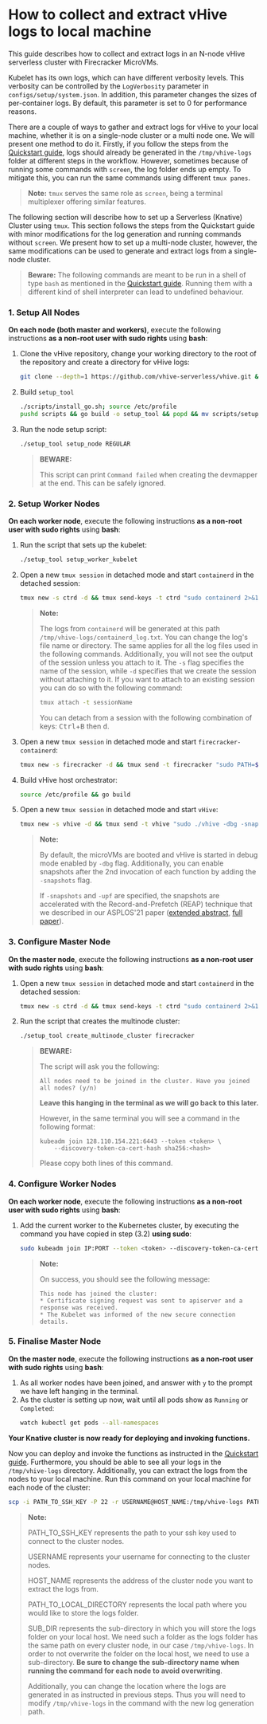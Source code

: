 # How to collect and extract vHive logs to local machine


This guide describes how to collect and extract logs in an N-node vHive serverless cluster with Firecracker MicroVMs.

Kubelet has its own logs, which can have different verbosity levels. This verbosity can be controlled by the `LogVerbosity` parameter in `configs/setup/system.json`. In addition, this parameter changes the sizes of per-container logs. By default, this parameter is set to 0 for performance reasons.

There are a couple of ways to gather and extract logs for vHive to your local machine, whether it is on a single-node cluster or a multi node one.
We will present one method to do it.
Firstly, if you follow the steps from the [Quickstart guide], logs should already be generated in the `/tmp/vhive-logs` folder at different steps in the workflow.
However, sometimes because of running some commands with `screen`, the log folder ends up empty.
To mitigate this, you can run the same commands using different `tmux panes`.

>
> **Note:** `tmux` serves the same role as `screen`, being a terminal multiplexer offering similar features.
> 

The following section will describe how to set up a Serverless (Knative) Cluster using `tmux`.
This section follows the steps from the Quickstart guide with minor modifications for the log generation and running commands without `screen`.
We present how to set up a multi-node cluster, however, the same modifications can be used to generate and extract logs from a single-node cluster.

   > **Beware:**
   > The following commands are meant to be run in a shell of type `bash` as mentioned in the [Quickstart guide][shell-type].
   > Running them with a different kind of shell interpreter can lead to undefined behaviour.
   >


### 1. Setup All Nodes
**On each node (both master and workers)**, execute the following instructions **as a non-root user with sudo rights** using **bash**:
1. Clone the vHive repository, change your working directory to the root of the repository and create a directory for vHive logs:
   ```bash
   git clone --depth=1 https://github.com/vhive-serverless/vhive.git && cd vhive && mkdir -p /tmp/vhive-logs
   ```

2. Build `setup_tool`

    ```bash
    ./scripts/install_go.sh; source /etc/profile
    pushd scripts && go build -o setup_tool && popd && mv scripts/setup_tool .
    ```

3. Run the node setup script:
    ```bash
    ./setup_tool setup_node REGULAR
    ```
    > **BEWARE:**
    >
    > This script can print `Command failed` when creating the devmapper at the end. This can be safely ignored.

### 2. Setup Worker Nodes
**On each worker node**, execute the following instructions **as a non-root user with sudo rights** using **bash**:
1. Run the script that sets up the kubelet:
    ```bash
    ./setup_tool setup_worker_kubelet
    ```
    
2. Open a new `tmux session` in detached mode and start `containerd` in the detached session:
    ```bash
    tmux new -s ctrd -d && tmux send-keys -t ctrd "sudo containerd 2>&1 | tee /tmp/vhive-logs/containerd_log.txt" Enter
    ```
    
    > **Note:**
    >
    > The logs from `containerd` will be generated at this path `/tmp/vhive-logs/containerd_log.txt`. You can change the log's file name or directory.
    > The same applies for all the log files used in the following commands.
    > Additionally, you will not see the output of the session unless you attach to it.
    > The `-s` flag specifies the name of the session, while `-d` specifies that we create the session without attaching to it.
    > If you want to attach to an existing session you can do so with the following command:
    > ```bash
    > tmux attach -t sessionName
    > ```
    > You can detach from a session with the following combination of keys: <kbd>Ctrl</kbd>+<kbd>B</kbd> then <kbd>d</kbd>.
    
3. Open a new `tmux session` in detached mode and start `firecracker-containerd`:
    ```bash
    tmux new -s firecracker -d && tmux send -t firecracker "sudo PATH=$PATH /usr/local/bin/firecracker-containerd --config /etc/firecracker-containerd/config.toml 2>&1 | tee /tmp/vhive-logs/firecracker-containerd_log.txt" Enter
    ```

4. Build vHive host orchestrator:
    ```bash
    source /etc/profile && go build
    ```
    
5. Open a new `tmux session` in detached mode and start `vHive`:
    ```bash
    tmux new -s vhive -d && tmux send -t vhive "sudo ./vhive -dbg -snapshots 2>&1 | tee /tmp/vhive-logs/vhive_log.txt" Enter
    ```
    > **Note:**
    >
    > By default, the microVMs are booted and vHive is started in debug mode enabled by `-dbg` flag.
    > Additionally, you can enable snapshots after the 2nd invocation of each function by adding the `-snapshots` flag.
    >
    > If `-snapshots` and `-upf` are specified, the snapshots are accelerated with the Record-and-Prefetch (REAP) technique that we described in our ASPLOS'21 paper ([extended abstract][ext-abstract], [full paper](papers/REAP_ASPLOS21.pdf)).

### 3. Configure Master Node
**On the master node**, execute the following instructions **as a non-root user with sudo rights** using **bash**:
1. Open a new `tmux session` in detached mode and start `containerd` in the detached session:
    ```bash
    tmux new -s ctrd -d && tmux send-keys -t ctrd "sudo containerd 2>&1 | tee /tmp/vhive-logs/containerd_log.txt" Enter
    ```
    
2. Run the script that creates the multinode cluster:
    ```bash
    ./setup_tool create_multinode_cluster firecracker
    ```
    
    > **BEWARE:**
    >
    > The script will ask you the following:
    > ```
    > All nodes need to be joined in the cluster. Have you joined all nodes? (y/n)
    > ```
    > **Leave this hanging in the terminal as we will go back to this later.**
    >
    > However, in the same terminal you will see a command in the following format:
    > ```
    > kubeadm join 128.110.154.221:6443 --token <token> \
    >     --discovery-token-ca-cert-hash sha256:<hash>
    > ```
    > Please copy both lines of this command.

### 4. Configure Worker Nodes
**On each worker node**, execute the following instructions **as a non-root user with sudo rights** using **bash**:

1. Add the current worker to the Kubernetes cluster, by executing the command you have copied in step (3.2) **using sudo**:
    ```bash
    sudo kubeadm join IP:PORT --token <token> --discovery-token-ca-cert-hash sha256:<hash> > >(tee -a /tmp/vhive-logs/kubeadm_join.stdout) 2> >(tee -a /tmp/vhive-logs/kubeadm_join.stderr >&2)
    ```
    > **Note:**
    >
    > On success, you should see the following message:
    > ```
    > This node has joined the cluster:
    > * Certificate signing request was sent to apiserver and a response was received.
    > * The Kubelet was informed of the new secure connection details.
    > ```

### 5. Finalise Master Node
**On the master node**, execute the following instructions **as a non-root user with sudo rights** using **bash**:

1. As all worker nodes have been joined, and answer with `y` to the prompt we have left hanging in the terminal.
2. As the cluster is setting up now, wait until all pods show as `Running` or `Completed`:
    ```bash
    watch kubectl get pods --all-namespaces
    ```

**Your Knative cluster is now ready for deploying and invoking functions.**

Now you can deploy and invoke the functions as instructed in the [Quickstart guide][deploy].
Furthermore, you should be able to see all your logs in the `/tmp/vhive-logs` directory.
Additionally, you can extract the logs from the nodes to your local machine.
Run this command on your local machine for each node of the cluster:
 ```bash
 scp -i PATH_TO_SSH_KEY -P 22 -r USERNAME@HOST_NAME:/tmp/vhive-logs PATH_TO_LOCAL_DIRECTORY/SUB_DIR
 ```
   > **Note:**
   >
   > PATH_TO_SSH_KEY represents the path to your ssh key used to connect to the cluster nodes.
   > 
   > USERNAME represents your username for connecting to the cluster nodes.
   >
   > HOST_NAME represents the address of the cluster node you want to extract the logs from.
   >
   > PATH_TO_LOCAL_DIRECTORY represents the local path where you would like to store the logs folder.
   >
   > SUB_DIR represents the sub-directory in which you will store the logs folder on your local host.
   > We need such a folder as the logs folder has the same path on every cluster node, in our case `/tmp/vhive-logs`.
   > In order to not overwrite the folder on the local host, we need to use a sub-directory.
   > **Be sure to change the sub-directory name when running the command for each node to avoid overwriting**.
   >
   > Additionally, you can change the location where the logs are generated in as instructed in previous steps.
   > Thus you will need to modify `/tmp/vhive-logs` in the command with the new log generation path.
  
  
[Quickstart guide]: https://github.com/vhive-serverless/vHive/blob/main/docs/quickstart_guide.md#ii-setup-a-serverless-knative-cluster
[shell-type]: https://github.com/vhive-serverless/vHive/blob/main/docs/quickstart_guide.md#3-cloudlab-deployment-notes
[deploy]: https://github.com/vhive-serverless/vHive/blob/main/docs/quickstart_guide.md#iv-deploying-and-invoking-functions-in-vhive
[ext-abstract]: https://asplos-conference.org/abstracts/asplos21-paper212-extended_abstract.pdf
